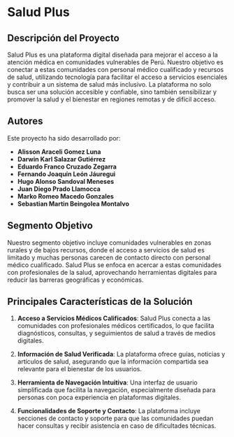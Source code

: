 # Salud Plus

## Descripción del Proyecto

Salud Plus es una plataforma digital diseñada para mejorar el acceso a la atención médica en comunidades vulnerables de Perú. Nuestro objetivo es conectar a estas comunidades con personal médico cualificado y recursos de salud, utilizando tecnología para facilitar el acceso a servicios esenciales y contribuir a un sistema de salud más inclusivo. La plataforma no solo busca ser una solución accesible y confiable, sino también sensibilizar y promover la salud y el bienestar en regiones remotas y de difícil acceso.

## Autores

Este proyecto ha sido desarrollado por:

- **Alisson Araceli Gomez Luna**
- **Darwin Karl Salazar Gutiérrez**
- **Eduardo Franco Cruzado Zegarra**
- **Fernando Joaquín León Jáuregui**
- **Hugo Alonso Sandoval Meneses**
- **Juan Diego Prado Llamocca**
- **Marko Romeo Macedo Gonzales**
- **Sebastian Martin Beingolea Montalvo**

## Segmento Objetivo

Nuestro segmento objetivo incluye comunidades vulnerables en zonas rurales y de bajos recursos, donde el acceso a servicios de salud es limitado y muchas personas carecen de contacto directo con personal médico cualificado. Salud Plus se enfoca en acercar a estas comunidades con profesionales de la salud, aprovechando herramientas digitales para reducir las barreras geográficas y económicas.

## Principales Características de la Solución

1. **Acceso a Servicios Médicos Calificados**: Salud Plus conecta a las comunidades con profesionales médicos certificados, lo que facilita diagnósticos, consultas, y seguimientos de salud a través de medios digitales.

2. **Información de Salud Verificada**: La plataforma ofrece guías, noticias y artículos de salud, asegurando que la información compartida sea relevante para el bienestar de los usuarios.

3. **Herramienta de Navegación Intuitiva**: Una interfaz de usuario simplificada que facilita la navegación, especialmente diseñada para personas con poca experiencia en plataformas digitales.

4. **Funcionalidades de Soporte y Contacto**: La plataforma incluye secciones de contacto y soporte para que las comunidades puedan hacer consultas y recibir asistencia en caso de dificultades técnicas.



